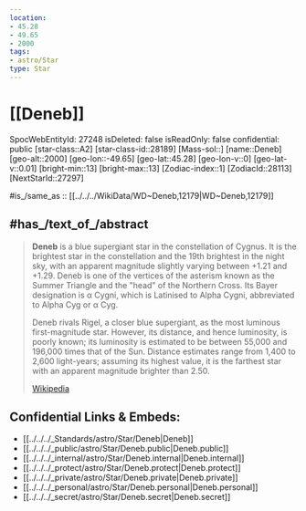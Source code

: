```yaml
---
location:
- 45.28
- 49.65
- 2000
tags:
- astro/Star
type: Star
---
```


# [[Deneb]] 

SpocWebEntityId: 27248
isDeleted: false
isReadOnly: false
confidential: public
[star-class::A2]
[star-class-id::28189]
[Mass-sol::]
[name::Deneb]
[geo-alt::2000]
[geo-lon::-49.65]
[geo-lat::45.28]
[geo-lon-v::0]
[geo-lat-v::0.01]
[bright-min::13]
[bright-max::13]
[Zodiac-index::1]
[ZodiacId::28113]
[NextStarId::27297]

#is_/same_as :: [[../../../WikiData/WD~Deneb,12179|WD~Deneb,12179]] 

## #has_/text_of_/abstract 

> **Deneb** is a blue supergiant star in the constellation of Cygnus. 
> It is the brightest star in the constellation and the 19th brightest in the night sky, 
> with an apparent magnitude slightly varying between +1.21 and +1.29. 
> Deneb is one of the vertices of the asterism known as the Summer Triangle 
> and the "head" of the Northern Cross. 
> Its Bayer designation is α Cygni, which is Latinised to Alpha Cygni, abbreviated to Alpha Cyg or α Cyg. 
>
> Deneb rivals Rigel, a closer blue supergiant, as the most luminous first-magnitude star. 
> However, its distance, and hence luminosity, is poorly known; 
> its luminosity is estimated to be between 55,000 and 196,000 times that of the Sun. 
> Distance estimates range from 1,400 to 2,600 light-years; 
> assuming its highest value, it is the farthest star with an apparent magnitude brighter than 2.50.
>
> [Wikipedia](https://en.wikipedia.org/wiki/Deneb)

## Confidential Links & Embeds: 
- [[../../../_Standards/astro/Star/Deneb|Deneb]] 
- [[../../../_public/astro/Star/Deneb.public|Deneb.public]] 
- [[../../../_internal/astro/Star/Deneb.internal|Deneb.internal]] 
- [[../../../_protect/astro/Star/Deneb.protect|Deneb.protect]] 
- [[../../../_private/astro/Star/Deneb.private|Deneb.private]] 
- [[../../../_personal/astro/Star/Deneb.personal|Deneb.personal]] 
- [[../../../_secret/astro/Star/Deneb.secret|Deneb.secret]]

